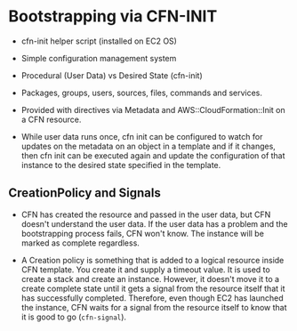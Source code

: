# Bootstrapping via CFN-INIT

- cfn-init helper script (installed on EC2 OS)

- Simple configuration management system

- Procedural (User Data) vs Desired State (cfn-init)

- Packages, groups, users, sources, files, commands and services.

- Provided with directives via Metadata and AWS::CloudFormation::Init on a CFN resource.

- While user data runs once, cfn init can be configured to watch for updates on the metadata on an object in a template and if it changes, then cfn init can be executed again and update the configuration of that instance to the desired state specified in the template.

## CreationPolicy and Signals

- CFN has created the resource and passed in the user data, but CFN doesn't understand the user data. If the user data has a problem and the bootstrapping process fails, CFN won't know. The instance will be marked as complete regardless.

- A Creation policy is something that is added to a logical resource inside CFN template. You create it and supply a timeout value. It is used to create a stack and create an instance. However, it doesn't move it to a create complete state until it gets a signal from the resource itself that it has successfully completed. Therefore, even though EC2 has launched the instance, CFN waits for a signal from the resource itself to know that it is good to go (`cfn-signal`).
